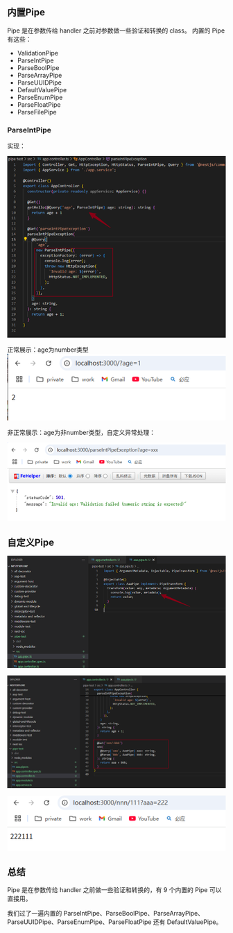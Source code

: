 ## 内置Pipe
Pipe 是在参数传给 handler 之前对参数做一些验证和转换的 class。
内置的 Pipe 有这些：
- ValidationPipe
- ParseIntPipe
- ParseBoolPipe
- ParseArrayPipe
- ParseUUIDPipe
- DefaultValuePipe
- ParseEnumPipe
- ParseFloatPipe
- ParseFilePipe

### ParseIntPipe
实现：

![image-20250809123001797](image-20250809123001797.png)

正常展示：age为number类型
![image-20250809123021195](image-20250809123021195.png)

非正常展示：age为非number类型，自定义异常处理：

![image-20250809123123624](image-20250809123123624.png)



## 自定义Pipe

![image-20250809124155794](image-20250809124155794.png)

![image-20250809124215517](image-20250809124215517.png)

![image-20250809124227332](image-20250809124227332.png)

## 总结

Pipe 是在参数传给 handler 之前做一些验证和转换的，有 9 个内置的 Pipe 可以直接用。

我们过了一遍内置的 ParseIntPipe、ParseBoolPipe、ParseArrayPipe、ParseUUIDPipe、ParseEnumPipe、ParseFloatPipe 还有 DefaultValuePipe。
